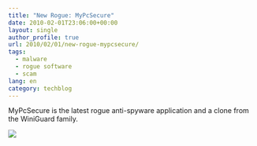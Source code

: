 ```yaml
---
title: "New Rogue: MyPcSecure"
date: 2010-02-01T23:06:00+00:00
layout: single
author_profile: true
url: 2010/02/01/new-rogue-mypcsecure/
tags:
  - malware
  - rogue software
  - scam
lang: en
category: techblog
---
```

MyPcSecure is the latest rogue anti-spyware application and a clone from the WiniGuard family.

[![](http://2.bp.blogspot.com/_vaUVXcmC3OI/S2dXRnoOAtI/AAAAAAAAAxA/-o2FV_iMXbU/s640/mypcsecure.jpg)](http://2.bp.blogspot.com/_vaUVXcmC3OI/S2dXRnoOAtI/AAAAAAAAAxA/-o2FV_iMXbU/s1600-h/mypcsecure.jpg)